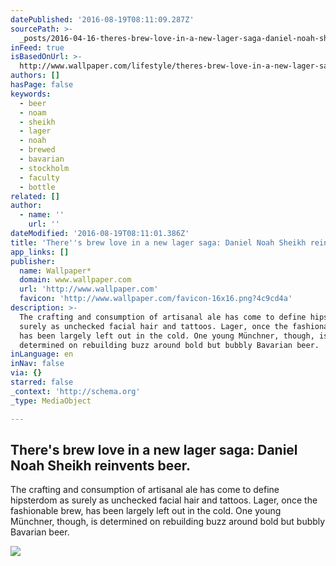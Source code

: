 ```yaml
---
datePublished: '2016-08-19T08:11:09.287Z'
sourcePath: >-
  _posts/2016-04-16-theres-brew-love-in-a-new-lager-saga-daniel-noah-sheikh-re.md
inFeed: true
isBasedOnUrl: >-
  http://www.wallpaper.com/lifestyle/theres-brew-love-in-a-new-lager-saga-daniel-noah-sheikh-reinvents-beer
authors: []
hasPage: false
keywords:
  - beer
  - noam
  - sheikh
  - lager
  - noah
  - brewed
  - bavarian
  - stockholm
  - faculty
  - bottle
related: []
author:
  - name: ''
    url: ''
dateModified: '2016-08-19T08:11:01.386Z'
title: 'There''s brew love in a new lager saga: Daniel Noah Sheikh reinvents beer.'
app_links: []
publisher:
  name: Wallpaper*
  domain: www.wallpaper.com
  url: 'http://www.wallpaper.com'
  favicon: 'http://www.wallpaper.com/favicon-16x16.png?4c9cd4a'
description: >-
  The crafting and consumption of artisanal ale has come to define hipsterdom as
  surely as unchecked facial hair and tattoos. Lager, once the fashionable brew,
  has been largely left out in the cold. One young Münchner, though, is
  determined on rebuilding buzz around bold but bubbly Bavarian beer.
inLanguage: en
inNav: false
via: {}
starred: false
_context: 'http://schema.org'
_type: MediaObject

---
```

<article style=""><h1>There's brew love in a new lager saga: Daniel Noah Sheikh reinvents beer.</h1><p>The crafting and consumption of artisanal ale has come to define hipsterdom as surely as unchecked facial hair and tattoos. Lager, once the fashionable brew, has been largely left out in the cold. One young Münchner, though, is determined on rebuilding buzz around bold but bubbly Bavarian beer.</p><img src="https://s3-us-west-2.amazonaws.com/the-grid-img/p/a1b9867e100274b4a255e35f15b19fc71dc32385.jpg" /></article>